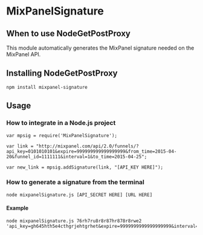 # MixPanelSignature

## When to use NodeGetPostProxy

This module automatically generates the MixPanel signature needed on the MixPanel API.

## Installing NodeGetPostProxy

```
npm install mixpanel-signature
```

## Usage

### How to integrate in a Node.js project

```
var mpsig = require('MixPanelSignature');

var link = "http://mixpanel.com/api/2.0/funnels/?api_key=0101010101&expire=999999999999999999&from_time=2015-04-20&funnel_id=1111111&interval=1&to_time=2015-04-25";

var new_link = mpsig.addSignature(link, "[API_KEY HERE]");
```

### How to generate a signature from the terminal

```
node mixpanelSignature.js [API_SECRET HERE] [URL HERE]
```

#### Example

```
node mixpanelSignature.js 76rh7ru8r8r87hr878r8rwe2 'api_key=gh645hth5e4cthgrjehtgrhet&expire=9999999999999999999&interval=28&event_id=11
```